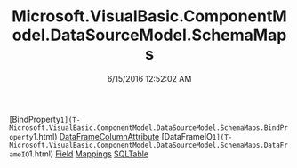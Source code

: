 ﻿---
title: Microsoft.VisualBasic.ComponentModel.DataSourceModel.SchemaMaps
date: 6/15/2016 12:52:02 AM
---

[BindProperty`1](T-Microsoft.VisualBasic.ComponentModel.DataSourceModel.SchemaMaps.BindProperty`1.html)
[DataFrameColumnAttribute](T-Microsoft.VisualBasic.ComponentModel.DataSourceModel.SchemaMaps.DataFrameColumnAttribute.html)
[DataFrameIO`1](T-Microsoft.VisualBasic.ComponentModel.DataSourceModel.SchemaMaps.DataFrameIO`1.html)
[Field](T-Microsoft.VisualBasic.ComponentModel.DataSourceModel.SchemaMaps.Field.html)
[Mappings](T-Microsoft.VisualBasic.ComponentModel.DataSourceModel.SchemaMaps.Mappings.html)
[SQLTable](T-Microsoft.VisualBasic.ComponentModel.DataSourceModel.SchemaMaps.SQLTable.html)
